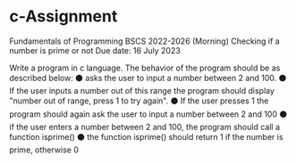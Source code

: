 # c-Assignment
Fundamentals of Programming BSCS 2022-2026 (Morning) Checking if a number is prime or not Due date: 16 July 2023

Write a program in c language. The behavior of the program should be as described below: ⚫ asks the user to input a number between 2 and 100. ⚫ If the user inputs a number out of this range the program should display "number out of range, press 1 to try again". ⚫ If the user presses 1 the program should again ask the user to input a number between 2 and 100 ⚫ if the user enters a number between 2 and 100, the program should call a function isprime() ⚫ the function isprime() should return 1 if the number is prime, otherwise 0
